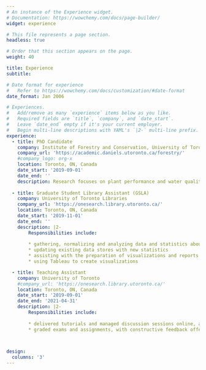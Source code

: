 ```yaml
---
# An instance of the Experience widget.
# Documentation: https://wowchemy.com/docs/page-builder/
widget: experience

# This file represents a page section.
headless: true

# Order that this section appears on the page.
weight: 40

title: Experience
subtitle:

# Date format for experience
#   Refer to https://wowchemy.com/docs/customization/#date-format
date_format: Jan 2006

# Experiences.
#   Add/remove as many `experience` items below as you like.
#   Required fields are `title`, `company`, and `date_start`.
#   Leave `date_end` empty if it's your current employer.
#   Begin multi-line descriptions with YAML's `|2-` multi-line prefix.
experience:
  - title: PhD Candidate
    company: Institute of Forestry and Conservation, University of Toronto
    company_url: 'https://academic.daniels.utoronto.ca/forestry/'
    #company_logo: org-x
    location: Toronto, ON, Canada
    date_start: '2019-09-01'
    date_end: ''
    description: Research focuses on plant performance and water quality on green roofs.
    
  - title: Graduate Student Library Assistant (GSLA)
    company: University of Toronto Libraries
    company_url: 'https://onesearch.library.utoronto.ca/'
    location: Toronto, ON, Canada
    date_start: '2019-11-01'
    date_end: ''
    description: |2-
        Responsibilities include:
        
        * gathering, normalizing and analyzing data and statistics about various library activities and holdings
        * updating existing data stores with new statistics
        * assisting with the preparation of visualizations and reports
        * using Tableau to create visualizations

  - title: Teaching Assistant
    company: University of Toronto
    #company_url: 'https://onesearch.library.utoronto.ca/'
    location: Toronto, ON, Canada
    date_start: '2019-09-01'
    date_end: '2021-04-31'
    description: |2-
        Responsibilities include:
        
        * delivered tutorials and managed discussion sessions online, and provided valuable supports to students
        * graded exams and assignments, with constructive feedback offered

        

design:
  columns: '3'
---
```

